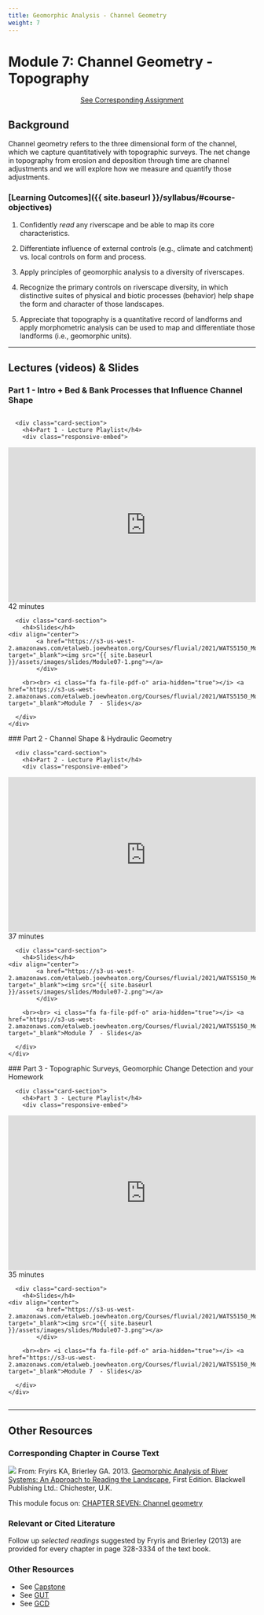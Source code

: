 ```yaml
---
title: Geomorphic Analysis - Channel Geometry
weight: 7
---
```

# Module 7: Channel Geometry - Topography

<div align="center">
<a class="button secondary" href="{{ site.baseurl }}/Assignments/module-07_GCD.html"><i class="fa fa-share" aria-hidden="true"></i> See Corresponding Assignment <i class="fa fa-leanpub" aria-hidden="true"></i></a></div>

## Background

Channel geometry refers to the three dimensional form of the channel, which we capture quantitatively with topographic surveys. The net change in topography from erosion and deposition through time are channel adjustments and we will explore how we measure and quantify those adjustments.

### [Learning Outcomes]({{ site.baseurl }}/syllabus/#course-objectives)

1. Confidently *read* any riverscape and be able to map its core characteristics.

2. Differentiate influence of external controls (e.g., climate and catchment) vs. local controls on form and process. 

3. Apply principles of geomorphic analysis to a diversity of riverscapes.

4. Recognize the primary controls on riverscape diversity, in which distinctive suites of physical and biotic processes (behavior) help shape the form and character of those landscapes. 

5. Appreciate that topography is a quantitative record of landforms and apply morphometric analysis can be used to map and differentiate those landforms (i.e., geomorphic units).

   

------



## Lectures (videos) & Slides
### Part 1 -  Intro + Bed & Bank Processes that Influence Channel Shape
<div class="row small-up-2 medium-up-2">


  <div class="column">
    <div class="card">


      <div class="card-section">
        <h4>Part 1 - Lecture Playlist</h4>
        <div class="responsive-embed"> 

<iframe width="560" height="315" src="https://www.youtube.com/embed/videoseries?list=PL0ZiZg4rilzLiYfUYTGS71wO9kXPrfLgl" frameborder="0" allow="autoplay; encrypted-media" allowfullscreen></iframe>
<br>


</div>
<i class="fa fa-clock-o" aria-hidden="true"></i> 42 minutes <i class="fa fa-youtube-play" aria-hidden="true"></i>
      </div>
    </div>
  </div>

  <div class="column">
    <div class="card">


      <div class="card-section">
        <h4>Slides</h4>
    <div align="center">
        	<a href="https://s3-us-west-2.amazonaws.com/etalweb.joewheaton.org/Courses/fluvial/2021/WATS5150_Module_07_ChannelGeomertry_Part1.pdf" target="_blank"><img src="{{ site.baseurl }}/assets/images/slides/Module07-1.png"></a>
        	</div>
        
        <br><br> <i class="fa fa-file-pdf-o" aria-hidden="true"></i> <a href="https://s3-us-west-2.amazonaws.com/etalweb.joewheaton.org/Courses/fluvial/2021/WATS5150_Module_07_ChannelGeomertry_Part1.pdf" target="_blank">Module 7  - Slides</a>
        
      </div>
    </div>

  </div>
</div>
### Part 2 - Channel Shape & Hydraulic Geometry

<div class="row small-up-2 medium-up-2">


  <div class="column">
    <div class="card">


      <div class="card-section">
        <h4>Part 2 - Lecture Playlist</h4>
        <div class="responsive-embed"> 

<iframe width="560" height="315" src="https://www.youtube.com/embed/videoseries?list=PL0ZiZg4rilzKIfCyGnxhnHBypu34GYDQy" frameborder="0" allow="autoplay; encrypted-media" allowfullscreen></iframe>
<br>


</div>
<i class="fa fa-clock-o" aria-hidden="true"></i> 37 minutes <i class="fa fa-youtube-play" aria-hidden="true"></i>
      </div>
    </div>
  </div>

  <div class="column">
    <div class="card">


      <div class="card-section">
        <h4>Slides</h4>
    <div align="center">
        	<a href="https://s3-us-west-2.amazonaws.com/etalweb.joewheaton.org/Courses/fluvial/2021/WATS5150_Module_07_ChannelGeomertry_Part2.pdf" target="_blank"><img src="{{ site.baseurl }}/assets/images/slides/Module07-2.png"></a>
        	</div>
        
        <br><br> <i class="fa fa-file-pdf-o" aria-hidden="true"></i> <a href="https://s3-us-west-2.amazonaws.com/etalweb.joewheaton.org/Courses/fluvial/2021/WATS5150_Module_07_ChannelGeomertry_Part2.pdf" target="_blank">Module 7  - Slides</a>
        
      </div>
    </div>

  </div>
</div>
### Part 3 - Topographic Surveys, Geomorphic Change Detection and your Homework

<div class="row small-up-2 medium-up-2">


  <div class="column">
    <div class="card">


      <div class="card-section">
        <h4>Part 3 - Lecture Playlist</h4>
        <div class="responsive-embed"> 

<iframe width="560" height="315" src="https://www.youtube.com/embed/videoseries?list=PL0ZiZg4rilzKLa9vIr0mGI1CwxoCXpi8S" frameborder="0" allow="autoplay; encrypted-media" allowfullscreen></iframe>
<br>


</div>
<i class="fa fa-clock-o" aria-hidden="true"></i> 35 minutes <i class="fa fa-youtube-play" aria-hidden="true"></i>
      </div>
    </div>
  </div>

  <div class="column">
    <div class="card">


      <div class="card-section">
        <h4>Slides</h4>
    <div align="center">
        	<a href="https://s3-us-west-2.amazonaws.com/etalweb.joewheaton.org/Courses/fluvial/2021/WATS5150_Module_07_ChannelGeomertry_Part3.pdf" target="_blank"><img src="{{ site.baseurl }}/assets/images/slides/Module07-3.png"></a>
        	</div>
        
        <br><br> <i class="fa fa-file-pdf-o" aria-hidden="true"></i> <a href="https://s3-us-west-2.amazonaws.com/etalweb.joewheaton.org/Courses/fluvial/2021/WATS5150_Module_07_ChannelGeomertry_Part3.pdf" target="_blank">Module 7  - Slides</a>
        
      </div>
    </div>

  </div>
</div>

------------
## Other Resources

### Corresponding Chapter in Course Text
<a href="https://www.wiley.com/en-au/Geomorphic+Analysis+of+River+Systems%3A+An+Approach+to+Reading+the+Landscape-p-9781405192743"><img class="float-right" src="{{ site.baseurl }}/assets/images/covers/ReadingLandscape.png"></a>  From:
Fryirs KA, Brierley GA. 2013. [Geomorphic Analysis of River Systems: An Approach to Reading the Landscape](https://www.wiley.com/en-au/Geomorphic+Analysis+of+River+Systems%3A+An+Approach+to+Reading+the+Landscape-p-9781405192743), First Edition.  Blackwell Publishing Ltd.: Chichester, U.K.

This module focus on: [CHAPTER SEVEN: Channel geometry](https://ebookcentral-proquest-com.dist.lib.usu.edu/lib/usu/reader.action?docID=1032536&ppg=132)



### Relevant or Cited Literature
Follow up *selected readings* suggested by Fryris and Brierley (2013) are provided for every chapter in page 328-3334 of the text book. 

### Other Resources
- See [Capstone](http://capstone.restoration.usu.edu)
- See [GUT](http://gut.riverscapes.xyz)
- See [GCD](http://gcd.riverscapes.xyz)
